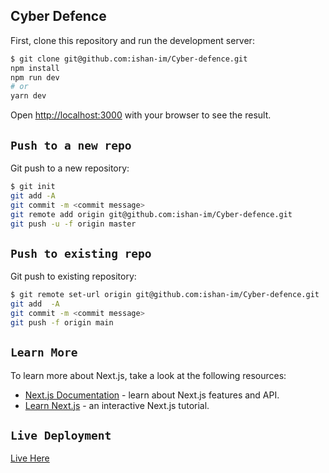 

## Cyber Defence

First, clone this repository and run the development server:

```bash
$ git clone git@github.com:ishan-im/Cyber-defence.git
npm install
npm run dev
# or
yarn dev
```

Open [http://localhost:3000](http://localhost:3000) with your browser to see the result.


## `Push to a new repo`

Git push to a new repository:

```bash
$ git init
git add -A
git commit -m <commit message>
git remote add origin git@github.com:ishan-im/Cyber-defence.git
git push -u -f origin master
```


## `Push to existing repo`

Git push to existing repository:

```bash
$ git remote set-url origin git@github.com:ishan-im/Cyber-defence.git
git add  -A
git commit -m <commit message>
git push -f origin main
```



## `Learn More`

To learn more about Next.js, take a look at the following resources:

- [Next.js Documentation](https://nextjs.org/docs) - learn about Next.js features and API.
- [Learn Next.js](https://nextjs.org/learn) - an interactive Next.js tutorial.



## `Live Deployment`
<a href="http://cyber-defence-2.vercel.app/" target="_blank">Live Here</a>

